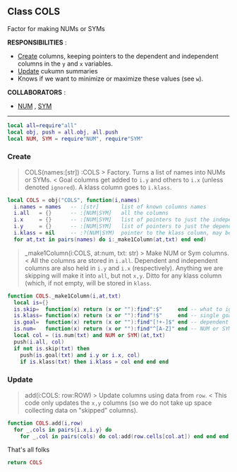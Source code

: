 ##  Class COLS
Factor for making NUMs or SYMs

**RESPONSIBILITIES** : 
- [Create](#create) columns, keeping pointers to the dependent and independent  columns in the `y` and `x` variables.
- [Update](#update) cukumn summaries
- Knows if we want to minimize or maximize these values (see `w`).

**COLLABORATORS** :
- [NUM](num.md) , [SYM](sym.md)
------------------------------------------------------------

```lua
local all=require"all"
local obj, push = all.obj, all.push
local NUM, SYM = require"NUM", require"SYM"

```

### Create
> COLS(names:[str]) :COLS > Factory. Turns a list of names into NUMs or SYMs. <
Goal columns get added to `i.y` and others to `i.x` (unless denoted `ignored`). 
A klass column goes to `i.klass`.

```lua
local COLS = obj("COLS", function(i,names) 
  i.names = names   -- :[str]       list of known columns names
  i.all   = {}      -- :[NUM|SYM]   all the columns
  i.x     = {}      -- :[NUM|SYM]   list of pointers to just the independent columns
  i.y     = {}      -- :[NUM|SYM]   list of pointers to just the dependent columns
  i.klass = nil     -- :?(NUM|SYM)  pointer to the klass column, may be nil.
  for at,txt in pairs(names) do i:_make1Column(at,txt) end end)

```

> _make1Column(i:COLS, at:num, txt: str) > Make NUM or Sym columns. <
All the columns are stored in `i.all`. Dependent and independent columns
are also held in `i.y` and `i.x` (respectively). Anything we are skipping
will make it into `all`, but not `x,y`. Ditto for any klass column (which,
if not empty, will be stored in `klass`.

```lua
function COLS._make1Column(i,at,txt)
  local is={}
  is.skip=  function(x) return (x or ""):find":$"     end -- what to ignore
  is.klass= function(x) return (x or ""):find"!$"     end -- single goal
  is.goal=  function(x) return (x or ""):find"[!+-]$" end -- dependent column
  is.num=   function(x) return (x or ""):find"^[A-Z]" end -- NUM or SYM?
  local col = (is.num(txt) and NUM or SYM)(at,txt) 
  push(i.all, col)
  if not is.skip(txt) then
    push(is.goal(txt) and i.y or i.x, col)
    if is.klass(txt) then i.klass = col end end end 

```

### Update
> add(i:COLS: row:ROW) > Update columns using data from `row`. <
This code only updates the `x,y` columns (so we do not take up space
collecting data on "skipped" columns). 

```lua
function COLS.add(i,row)
  for _,cols in pairs{i.x,i.y} do
    for _,col in pairs(cols) do col:add(row.cells[col.at]) end end end

```

That's all folks

```lua
return COLS
```

